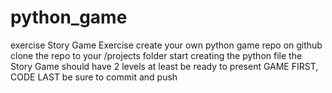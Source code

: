 # python_game
exercise
Story Game Exercise
create your own python game repo on github
clone the repo to your /projects folder
start creating the python file
the Story Game should have 2 levels at least
be ready to present GAME FIRST, CODE LAST
be sure to commit and push
